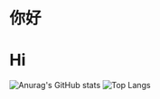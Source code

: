 # 你好 #
# Hi #
![Anurag's GitHub stats](https://github-readme-stats.vercel.app/api?username=stephen-zeng&show_icons=true&theme=gotham)
![Top Langs](https://github-readme-stats.vercel.app/api/top-langs/?username=stephen-zeng&theme=gotham)
